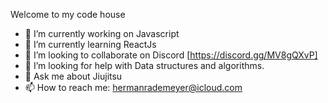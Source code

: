Welcome to my code house

- 🔭 I’m currently working on Javascript
- 🌱 I’m currently learning ReactJs
- 👯 I’m looking to collaborate on Discord [https://discord.gg/MV8gQXvP]
- 🤔 I’m looking for help with Data structures and algorithms.
- 💬 Ask me about Jiujitsu
- 📫 How to reach me: hermanrademeyer@icloud.com 

